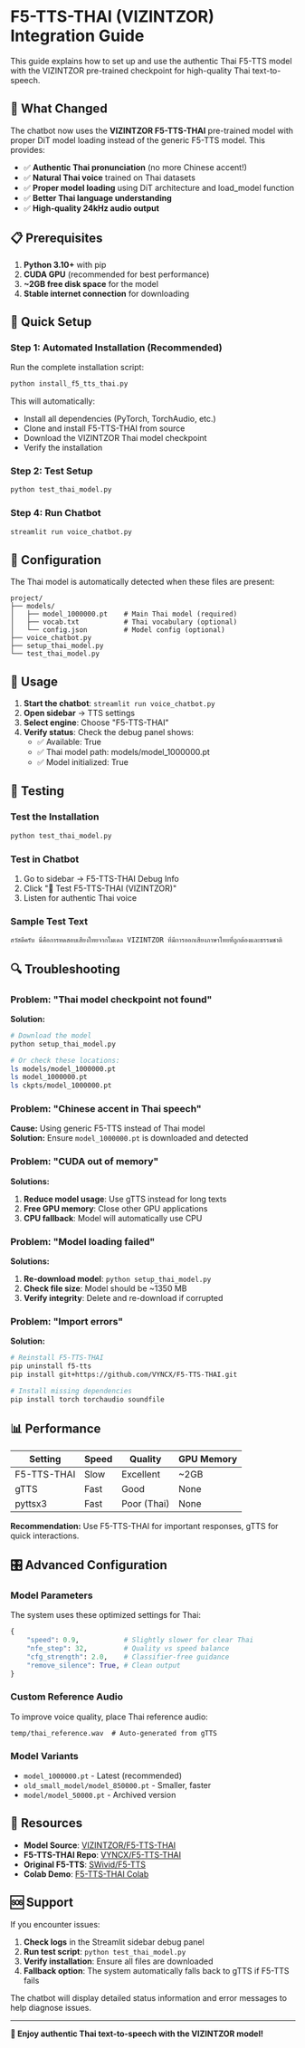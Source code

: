 # F5-TTS-THAI (VIZINTZOR) Integration Guide

This guide explains how to set up and use the authentic Thai F5-TTS model with the VIZINTZOR pre-trained checkpoint for high-quality Thai text-to-speech.

## 🎯 What Changed

The chatbot now uses the **VIZINTZOR F5-TTS-THAI** pre-trained model with proper DiT model loading instead of the generic F5-TTS model. This provides:

- ✅ **Authentic Thai pronunciation** (no more Chinese accent!)
- ✅ **Natural Thai voice** trained on Thai datasets
- ✅ **Proper model loading** using DiT architecture and load_model function
- ✅ **Better Thai language understanding**
- ✅ **High-quality 24kHz audio output**

## 📋 Prerequisites

1. **Python 3.10+** with pip
2. **CUDA GPU** (recommended for best performance)
3. **~2GB free disk space** for the model
4. **Stable internet connection** for downloading

## 🚀 Quick Setup

### Step 1: Automated Installation (Recommended)

Run the complete installation script:
```bash
python install_f5_tts_thai.py
```

This will automatically:
- Install all dependencies (PyTorch, TorchAudio, etc.)
- Clone and install F5-TTS-THAI from source
- Download the VIZINTZOR Thai model checkpoint
- Verify the installation

### Step 2: Test Setup

```bash
python test_thai_model.py
```

### Step 4: Run Chatbot

```bash
streamlit run voice_chatbot.py
```

## 🔧 Configuration

The Thai model is automatically detected when these files are present:

```
project/
├── models/
│   ├── model_1000000.pt    # Main Thai model (required)
│   ├── vocab.txt           # Thai vocabulary (optional)
│   └── config.json         # Model config (optional)
├── voice_chatbot.py
├── setup_thai_model.py
└── test_thai_model.py
```

## 🎵 Usage

1. **Start the chatbot**: `streamlit run voice_chatbot.py`
2. **Open sidebar** → TTS settings
3. **Select engine**: Choose "F5-TTS-THAI" 
4. **Verify status**: Check the debug panel shows:
   - ✅ Available: True
   - ✅ Thai model path: models/model_1000000.pt
   - ✅ Model initialized: True

## 🧪 Testing

### Test the Installation
```bash
python test_thai_model.py
```

### Test in Chatbot
1. Go to sidebar → F5-TTS-THAI Debug Info
2. Click "🧪 Test F5-TTS-THAI (VIZINTZOR)"
3. Listen for authentic Thai voice

### Sample Test Text
```
สวัสดีครับ นี่คือการทดสอบเสียงไทยจากโมเดล VIZINTZOR ที่มีการออกเสียงภาษาไทยที่ถูกต้องและธรรมชาติ
```

## 🔍 Troubleshooting

### Problem: "Thai model checkpoint not found"
**Solution:**
```bash
# Download the model
python setup_thai_model.py

# Or check these locations:
ls models/model_1000000.pt
ls model_1000000.pt
ls ckpts/model_1000000.pt
```

### Problem: "Chinese accent in Thai speech"
**Cause:** Using generic F5-TTS instead of Thai model  
**Solution:** Ensure `model_1000000.pt` is downloaded and detected

### Problem: "CUDA out of memory"
**Solutions:**
1. **Reduce model usage**: Use gTTS instead for long texts
2. **Free GPU memory**: Close other GPU applications
3. **CPU fallback**: Model will automatically use CPU

### Problem: "Model loading failed"
**Solutions:**
1. **Re-download model**: `python setup_thai_model.py`
2. **Check file size**: Model should be ~1350 MB
3. **Verify integrity**: Delete and re-download if corrupted

### Problem: "Import errors"
**Solution:**
```bash
# Reinstall F5-TTS-THAI
pip uninstall f5-tts
pip install git+https://github.com/VYNCX/F5-TTS-THAI.git

# Install missing dependencies
pip install torch torchaudio soundfile
```

## 📊 Performance

| Setting | Speed | Quality | GPU Memory |
|---------|-------|---------|------------|
| F5-TTS-THAI | Slow | Excellent | ~2GB |
| gTTS | Fast | Good | None |
| pyttsx3 | Fast | Poor (Thai) | None |

**Recommendation:** Use F5-TTS-THAI for important responses, gTTS for quick interactions.

## 🎛️ Advanced Configuration

### Model Parameters
The system uses these optimized settings for Thai:

```python
{
    "speed": 0.9,           # Slightly slower for clear Thai
    "nfe_step": 32,         # Quality vs speed balance
    "cfg_strength": 2.0,    # Classifier-free guidance
    "remove_silence": True, # Clean output
}
```

### Custom Reference Audio
To improve voice quality, place Thai reference audio:
```
temp/thai_reference.wav  # Auto-generated from gTTS
```

### Model Variants
- `model_1000000.pt` - Latest (recommended)
- `old_small_model/model_850000.pt` - Smaller, faster
- `model/model_50000.pt` - Archived version

## 🔗 Resources

- **Model Source**: [VIZINTZOR/F5-TTS-THAI](https://huggingface.co/VIZINTZOR/F5-TTS-THAI)
- **F5-TTS-THAI Repo**: [VYNCX/F5-TTS-THAI](https://github.com/VYNCX/F5-TTS-THAI)
- **Original F5-TTS**: [SWivid/F5-TTS](https://github.com/SWivid/F5-TTS)
- **Colab Demo**: [F5-TTS-THAI Colab](https://colab.research.google.com/drive/10yb4-mGbSoyyfMyDX1xVF6uLqfeoCNxV)

## 🆘 Support

If you encounter issues:

1. **Check logs** in the Streamlit sidebar debug panel
2. **Run test script**: `python test_thai_model.py`
3. **Verify installation**: Ensure all files are downloaded
4. **Fallback option**: The system automatically falls back to gTTS if F5-TTS fails

The chatbot will display detailed status information and error messages to help diagnose issues.

---

**🎉 Enjoy authentic Thai text-to-speech with the VIZINTZOR model!**
